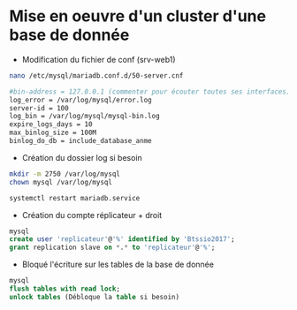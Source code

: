 # Mise en oeuvre d'un cluster d'une base de donnée
- Modification du fichier de conf (srv-web1)
````bash
nano /etc/mysql/mariadb.conf.d/50-server.cnf

#bin-address = 127.0.0.1 (commenter pour écouter toutes ses interfaces)
log_error = /var/log/mysql/error.log
server-id = 100
log_bin = /var/log/mysql/mysql-bin.log
expire_logs_days = 10
max_binlog_size = 100M
binlog_do_db = include_database_anme
````
- Création du dossier log si besoin
````bash
mkdir -m 2750 /var/log/mysql
chown mysql /var/log/mysql

systemctl restart mariadb.service
````
- Création du compte réplicateur + droit
````sql
mysql
create user 'replicateur'@'%' identified by 'Btssio2017';
grant replication slave on *.* to 'replicateur'@'%';
````
- Bloqué l'écriture sur les tables de la base de donnée
````sql
mysql
flush tables with read lock;
unlock tables (Débloque la table si besoin)
````
